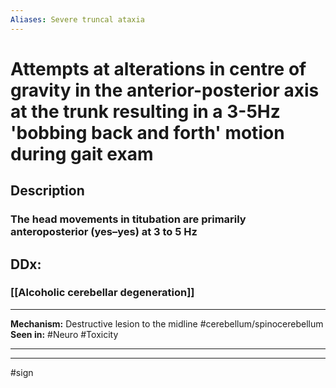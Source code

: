```yaml
---
Aliases: Severe truncal ataxia
---
```

# Attempts at alterations in centre of gravity in the anterior-posterior axis at the trunk resulting in a 3-5Hz 'bobbing back and forth' motion during gait exam
## Description
###  The head movements in titubation are primarily anteroposterior (yes–yes) at 3 to 5 Hz
## DDx: 
### [[Alcoholic cerebellar degeneration]]

---
**Mechanism:** Destructive lesion to the midline #cerebellum/spinocerebellum 
**Seen in:** #Neuro #Toxicity 

---


---
#sign 

